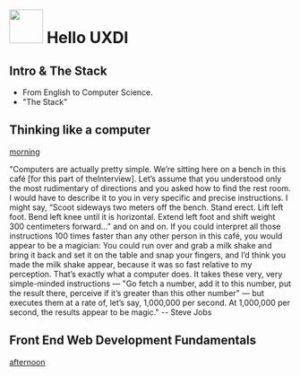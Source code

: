 <!-- 
author: @nathanallen
 -->

# <img src="https://cloud.githubusercontent.com/assets/7833470/10423298/ea833a68-7079-11e5-84f8-0a925ab96893.png" width="60"> Hello UXDI

## Intro & The Stack

* From English to Computer Science.
* "The Stack"

## Thinking like a computer
[morning](part-1.md)

"Computers are actually pretty simple. We’re sitting here on a bench in this café [for this part of theInterview]. Let’s assume that you understood only the most rudimentary of directions and you asked how to find the rest room. I would have to describe it to you in very specific and precise instructions. I might say, “Scoot sideways two meters off the bench. Stand erect. Lift left foot. Bend left knee until it is horizontal. Extend left foot and shift weight 300 centimeters forward…” and on and on. If you could interpret all those instructions 100 times faster than any other person in this café, you would appear to be a magician: You could run over and grab a milk shake and bring it back and set it on the table and snap your fingers, and I’d think you made the milk shake appear, because it was so fast relative to my perception. That’s exactly what a computer does. It takes these very, very simple-minded instructions — "Go fetch a number, add it to this number, put the result there, perceive if it’s greater than this other number" — but executes them at a rate of, let’s say, 1,000,000 per second. At 1,000,000 per second, the results appear to be magic." -- Steve Jobs


## Front End Web Development Fundamentals
[afternoon](part-2.md)
